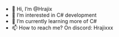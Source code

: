 - 👋 Hi, I’m @Hrajix
- 👀 I’m interested in C# development
- 🌱 I’m currently learning more of C#
- 📫 How to reach me? On discord: Hrajixxx

<!---
Hrajix/Hrajix is a ✨ special ✨ repository because its `README.md` (this file) appears on your GitHub profile.
You can click the Preview link to take a look at your changes.
--->
